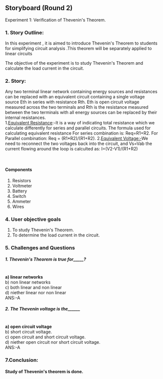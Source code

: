 ## Storyboard (Round 2)

Experiment 1: Verification of Thevenin's Theorem.

### 1. Story Outline:
In this experiment , it is aimed to introduce Thevenin's Theorem to students for simplifying circuit analysis .This theorem will be separately applied to linear circuits 

The objective of the experiment is to study Thevenin's Theorem and calculate the load current in the circuit.
### 2. Story:
Any two terminal linear network containing energy sources and resistances can be replaced with an equivalent circuit containing a single voltage source Eth in series with resistance Rth.
Eth is open circuit voltage measured across the two terminals and Rth is the resistance measured between the two terminals with all energy sources can be replaced by their internal resistances.
<br>
1.<u>Equivalent Resistance</u>:-It is a way of indicating total resistance which we calculate differently for series and parallel circuits.
The formula used for calculating equivalent resistance
For series combination is: 
     Req=R1+R2.
For Parallel combination:
     Req = (R1*R2)/(R1+R2).
2.<u>Equivalent Voltage:-</u>We need to reconnect the two voltages back into the circuit, and Vs=Vab the current flowing around the loop is calculted as:
     I=(V2-V1)/(R1+R2)

<br>

#### Components
1.	Resistors
2.	Voltmeter
3.	Battery
4.  Switch
5.  Ammeter
6.  Wires

### 4. User objective goals
1. To study Thevenin's Theorem.
2. To determine the load current in the circuit.


### 5. Challenges and Questions
##### 1.	Thevenin's Theorem is true for_____?
<br> <b> a) linear networks </b> 
<br> b) non linear networks 
<br> c) both linear and non linear 
<br> d) niether linear nor non linear 
<br> ANS:-A

##### 2.	The Thevenin voltage is the______
<br> <b> a)	open circuit voltage  </b>
<br> b) short circuit voltage.
<br> c) open circuit and short circuit voltage.
<br> d) niether open circuit nor short circuit voltage.
<br> ANS:-A

### 7.Conclusion:
#### Study of Thevenin's theorem is done.







